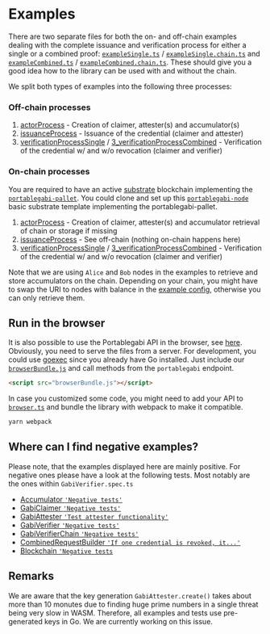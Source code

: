 # Examples

There are two separate files for both the on- and off-chain examples dealing with the complete issuance and verification process for either a single or a combined proof: [`exampleSingle.ts`](exampleSingle.ts) / [`exampleSingle.chain.ts`](exampleSingle.chain.ts) and [`exampleCombined.ts`](exampleCombined.ts) / [`exampleCombined.chain.ts`](exampleCombined.chain.ts). These should give you a good idea how to the library can be used with and without the chain.

We split both types of examples into the following three processes:

### Off-chain processes

1. [actorProcess](./offchain/1_actorProcess.ts) - Creation of claimer, attester(s) and accumulator(s)
2. [issuanceProcess](./offchain/2_issuanceProcess.ts) - Issuance of the credential (claimer and attester)
3. [verificationProcessSingle](./offchain/3_verificationProcessSingle.ts) / [3_verificationProcessCombined](./offchain/3_verificationProcessCombined.ts) - Verification of the credential w/ and w/o revocation (claimer and verifier)

### On-chain processes

You are required to have an active [substrate](https://www.parity.io/substrate/) blockchain implementing the [`portablegabi-pallet`](https://github.com/KILTprotocol/portablegabi-pallet). You could clone and set up this [`portablegabi-node`](https://github.com/KILTprotocol/portablegabi-node) basic substrate template implementing the portablegabi-pallet.

1. [actorProcess](./onchain/1_actorProcess.ts) - Creation of claimer, attester(s) and accumulator retrieval of chain or storage if missing
2. [issuanceProcess](./offchain/2_issuanceProcess.ts) - See off-chain (nothing on-chain happens here)
3. [verificationProcessSingle](./onchain/3_verificationProcessSingle.ts) / [3_verificationProcessCombined](./onchain/3_verificationProcessCombined.ts) - Verification of the credential w/ and w/o revocation (claimer and verifier)

Note that we are using `Alice` and `Bob` nodes in the examples to retrieve and store accumulators on the chain. Depending on your chain, you might have to swap the URI to nodes with balance in the [example config](exampleConfig.ts#4), otherwise you can only retrieve them.

## Run in the browser

It is also possible to use the Portablegabi API in the browser, see [here](browser/index.html).
Obviously, you need to serve the files from a server. For development, you could use [goexec](https://github.com/shurcooL/goexec) since you already have Go installed.
Just include our [`browserBundle.js`](./browser/browserBundle.js) and call methods from the `portablegabi` endpoint.

```html
<script src="browserBundle.js"></script>
```

In case you customized some code, you might need to add your API to [`browser.ts`](../../src/browser/browser.ts) and bundle the library with webpack to make it compatible.

```bash
yarn webpack
```

## Where can I find negative examples?

Please note, that the examples displayed here are mainly positive. For negative ones please have a look at the following tests. Most notably are the ones within `GabiVerifier.spec.ts`

- [Accumulator `'Negative tests'`](../../src/attestation/Accumulator.spec.ts#L79)
- [GabiClaimer `'Negative tests'`](../../src/claim/GabiClaimer.spec.ts#L362)
- [GabiAttester `'Test attester functionality'`](../../src/attestation/GabiAttester.spec.ts#L100)
- [GabiVerifier `'Negative tests'`](../../src/verification/GabiVerifier.spec.ts#419)
- [GabiVerifierChain `'Negative tests'`](../../src/verification/GabiVerifier.chain.spec.ts#155)
- [CombinedRequestBuilder `'If one credential is revoked, it...'`](../../src/attestation/CombinedRequestBuilder.spec.ts#234)
- [Blockchain `'Negative tests`](../../src/blockchain/Blockchain.spec.ts#78)

## Remarks

We are aware that the key generation `GabiAttester.create()` takes about more than 10 monutes due to finding huge prime numbers in a single threat being very slow in WASM. Therefore, all examples and tests use pre-generated keys in Go. We are currently working on this issue.
